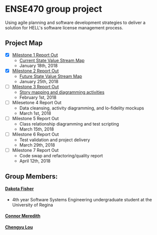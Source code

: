 # ENSE470 group project
Using agile planning and software development strategies to deliver a solution for HELL's software license management process.

## Project Map
- [x] <a href="https://github.com/OmegaHelix/ENSE470/blob/master/Milestone1/ENSE470%20Milestone%201.pptx">Milestone 1 Report Out</a>
  - <a href="https://github.com/OmegaHelix/ENSE470/blob/master/Milestone1/Current%20VSM.pdf">Current State Value Stream Map </a>
  - January 18th, 2018
- [x] <a href="https://github.com/OmegaHelix/ENSE470/blob/master/Milestone2/Milestone%202.pptx" >Milestone 2 Report Out </a>
  - <a href="https://github.com/OmegaHelix/ENSE470/blob/master/Milestone2/Future%20State%20VSM.png" >Future State Value Stream Map  </a>
  - January 25th, 2018
- [ ] <a href="https://github.com/OmegaHelix/ENSE470/blob/master/Milestone3/Milestone3Presentation.pptx">Milestone 3 Report Out </a>
  - <a href="https://github.com/OmegaHelix/ENSE470/blob/master/Milestone3/Story_Map_Milestone3.jpg">Story mapping and diagramming activities </a>
  - February 1st, 2018
- [ ] Milesetone 4 Report Out
  - Data cleansing, activity diagramming, and lo-fidelity mockups
  - March 1st, 2018
- [ ] Milestone 5 Report Out
  - Class relationship diagramming and test scripting
  - March 15th, 2018
- [ ] Milestone 6 Report Out
  - Test validation and project delivery
  - March 29th, 2018
- [ ] Milestone 7 Report Out
  - Code swap and refactoring/quality report
  - April 12th, 2018
## Group Members:
#### <a href="https://github.com/OmegaHelix"> Dakota Fisher </a>
- 4th year Software Systems Engineering undergraduate student at the University of Regina
#### <a href="https://github.com/connor-meredith"> Connor Meredith </a>
#### <a href="https://github.com/oscar666666"> Chengyu Lou </a>
